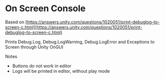 # On Screen Console

Based on [https://answers.unity.com/questions/1020051/print-debuglog-to-screen-c.html](https://answers.unity.com/questions/1020051/print-debuglog-to-screen-c.html)

Prints Debug.Log, Debug.LogWarning, Debug.LogError and Exceptions to Screen through Unity OnGUI

Notes
- Buttons do not work in editor
- Logs will be printed in editor, without play mode
